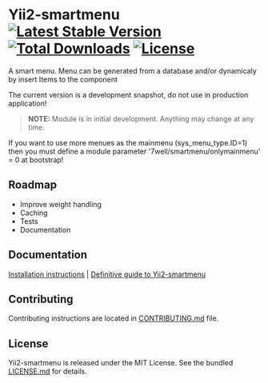 # Yii2-smartmenu [![Latest Stable Version](https://poser.pugx.org/7well/yii2-smartmenu/v/stable.svg)](https://packagist.org/packages/7well/yii2-smartmenu) [![Total Downloads](https://poser.pugx.org/7well/yii2-smartmenu/downloads.svg)](https://packagist.org/packages/7well/yii2-smartmenu) [![License](https://poser.pugx.org/7well/yii2-smartmenu/license.svg)](https://packagist.org/packages/7well/yii2-smartmenu)

A smart menu. Menu can be generated from a database and/or dynamicaly by insert Items to the component

The current version is a development snapshot, do not use in production application!


> **NOTE:** Module is in initial development. Anything may change at any time.

If you want to use more menues as the mainmenu (sys_menu_type.ID=1) then you must define a module parameter '7well/smartmenu/onlymainmenu' = 0 at bootstrap!

## Roadmap
- Improve weight handling
- Caching 
- Tests
- Documentation



## Documentation

[Installation instructions](doc/installation.md) | [Definitive guide to Yii2-smartmenu](doc/README.md)

## Contributing

Contributing instructions are located in [CONTRIBUTING.md](CONTRIBUTING.md) file.

## License

Yii2-smartmenu is released under the MIT License. See the bundled [LICENSE.md](LICENSE.md) for details.

